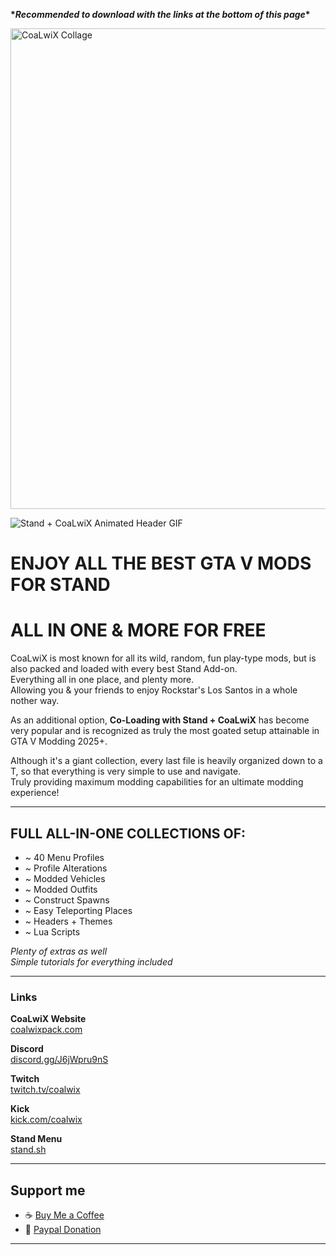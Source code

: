 **\**Recommended to download with the links at the bottom of this page*\***

<img width="965" height="769" alt="CoaLwiX Collage" src="https://github.com/user-attachments/assets/e339a916-4ae7-451e-85f8-b91f5b85dd92" />

![Stand + CoaLwiX Animated Header GIF](https://github.com/user-attachments/assets/1f9424e2-2463-4428-8da2-1eff509b5721)

# ENJOY ALL THE BEST GTA V MODS FOR STAND  
# ALL IN ONE & MORE FOR FREE  

CoaLwiX is most known for all its wild, random, fun play-type mods, but is also packed and loaded with every best Stand Add-on.  
Everything all in one place, and plenty more.  
Allowing you & your friends to enjoy Rockstar's Los Santos in a whole nother way.  

As an additional option, **Co-Loading with Stand + CoaLwiX** has become very popular and is recognized as truly the most goated setup attainable in GTA V Modding 2025+.  

Although it's a giant collection, every last file is heavily organized down to a T, so that everything is very simple to use and navigate.  
Truly providing maximum modding capabilities for an ultimate modding experience!  

---

## FULL ALL-IN-ONE COLLECTIONS OF:  
- ~ 40 Menu Profiles  
- ~ Profile Alterations  
- ~ Modded Vehicles  
- ~ Modded Outfits  
- ~ Construct Spawns  
- ~ Easy Teleporting Places  
- ~ Headers + Themes  
- ~ Lua Scripts  

*Plenty of extras as well*  
*Simple tutorials for everything included*  

---

### Links  

**CoaLwiX Website**  
[coalwixpack.com](https://coalwixpack.com)  

**Discord**  
[discord.gg/J6jWpru9nS](https://discord.gg/J6jWpru9nS)  

**Twitch**  
[twitch.tv/coalwix](https://twitch.tv/coalwix)  

**Kick**  
[kick.com/coalwix](https://kick.com/coalwix)  

**Stand Menu**  
[stand.sh](https://stand.sh)  

---

## Support me
- ☕ [Buy Me a Coffee](https://buymeacoffee.com/landn.thrn)  
- 🌊 [Paypal Donation](https://www.paypal.com/donate/?hosted_button_id=K4PLHFVBH7X8C)

---
